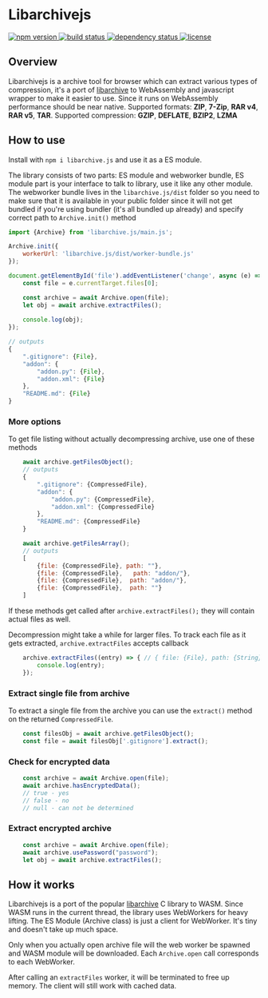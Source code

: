 # Libarchivejs
 
<p align="left">
  <a href="https://www.npmjs.com/package/libarchive.js">
    <img src="https://img.shields.io/npm/v/libarchive.js.svg"
         alt="npm version">
  </a>
  <a href="https://travis-ci.com/nika-begiashvili/libarchivejs">
    <img src="https://travis-ci.com/nika-begiashvili/libarchivejs.svg?branch=master"
         alt="build status">
  </a>
  <a href="https://david-dm.org/nika-begiashvili/libarchivejs">
    <img src="https://david-dm.org/nika-begiashvili/libarchivejs/status.svg"
         alt="dependency status">
  </a>
  <a href="https://github.com/nika-begiashvili/libarchivejs/blob/master/LICENSE">
    <img src="https://img.shields.io/npm/l/libarchive.js.svg"
         alt="license">
  </a>
</p>

## Overview

Libarchivejs is a archive tool for browser which can extract various types of compression, it's a port of [libarchive](https://github.com/libarchive/libarchive) to WebAssembly and javascript wrapper to make it easier to use. Since it runs on WebAssembly performance should be near native. Supported formats: **ZIP**, **7-Zip**, **RAR v4**, **RAR v5**, **TAR**. Supported compression: **GZIP**, **DEFLATE**, **BZIP2**, **LZMA**

## How to use

Install with `npm i libarchive.js` and use it as a ES module.

The library consists of two parts: ES module and webworker bundle, ES module part is your interface to talk to library, use it like any other module. The webworker bundle lives in the `libarchive.js/dist` folder so you need to make sure that it is available in your public folder since it will not get bundled if you're using bundler (it's all bundled up already) and specify correct path to `Archive.init()` method 

```js
import {Archive} from 'libarchive.js/main.js';

Archive.init({
    workerUrl: 'libarchive.js/dist/worker-bundle.js'
});

document.getElementById('file').addEventListener('change', async (e) => {
    const file = e.currentTarget.files[0];

    const archive = await Archive.open(file);
    let obj = await archive.extractFiles();
    
    console.log(obj);
});

// outputs
{
    ".gitignore": {File},
    "addon": {
        "addon.py": {File},
        "addon.xml": {File}
    },
    "README.md": {File}
}

```

### More options

To get file listing without actually decompressing archive, use one of these methods
```js
    await archive.getFilesObject();
    // outputs
    {
        ".gitignore": {CompressedFile},
        "addon": {
            "addon.py": {CompressedFile},
            "addon.xml": {CompressedFile}
        },
        "README.md": {CompressedFile}
    }

    await archive.getFilesArray();
    // outputs
    [
        {file: {CompressedFile}, path: ""},
        {file: {CompressedFile},   path: "addon/"},
        {file: {CompressedFile},  path: "addon/"},
        {file: {CompressedFile},  path: ""}
    ]
```
If these methods get called after `archive.extractFiles();` they will contain actual files as well.

Decompression might take a while for larger files. To track each file as it gets extracted, `archive.extractFiles` accepts callback
```js
    archive.extractFiles((entry) => { // { file: {File}, path: {String} }
        console.log(entry);
    });
```

### Extract single file from archive

To extract a single file from the archive you can use the `extract()` method on the returned `CompressedFile`.

```js
    const filesObj = await archive.getFilesObject();
    const file = await filesObj['.gitignore'].extract();
```

### Check for encrypted data

```js
    const archive = await Archive.open(file);
    await archive.hasEncryptedData();
    // true - yes
    // false - no
    // null - can not be determined
```

### Extract encrypted archive

```js
    const archive = await Archive.open(file);
    await archive.usePassword("password");
    let obj = await archive.extractFiles();
```

## How it works

Libarchivejs is a port of the popular [libarchive](https://github.com/libarchive/libarchive) C library to WASM. Since WASM runs in the current thread, the library uses WebWorkers for heavy lifting. The ES Module (Archive class) is just a client for WebWorker. It's tiny and doesn't take up much space.

Only when you actually open archive file will the web worker be spawned and WASM module will be downloaded. Each `Archive.open` call corresponds to each WebWorker.

After calling an `extractFiles` worker, it will be terminated to free up memory. The client will still work with cached data.
